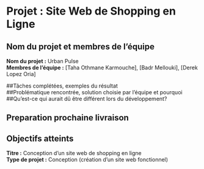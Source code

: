 # Projet : Site Web de Shopping en Ligne

## Nom du projet et membres de l’équipe 

**Nom du projet :** Urban Pulse  
**Membres de l’équipe :** [Taha Othmane Karmouche], [Badr Mellouki], [Derek Lopez Oria]

##Tâches complétées, exemples du résultat  
##Problématique rencontrée, solution choisie par l’équipe et pourquoi   
##Qu’est-ce qui aurait dû être différent lors du développement?

## Preparation prochaine livraison 
## Objectifs atteints 


**Titre :** Conception d’un site web de shopping en ligne  
**Type de projet :** Conception (création d’un site web fonctionnel)

